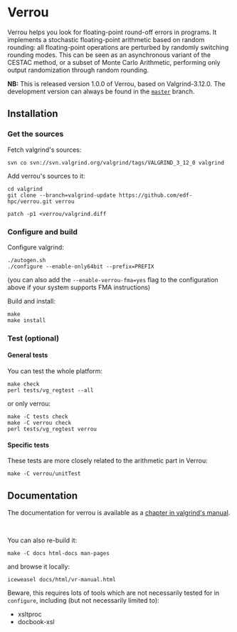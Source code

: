 # Verrou

Verrou helps you look for floating-point round-off errors in programs. It
implements a stochastic floating-point arithmetic based on random rounding: all
floating-point operations are perturbed by randomly switching rounding
modes. This can be seen as an asynchronous variant of the CESTAC method, or a
subset of Monte Carlo Arithmetic, performing only output randomization through
random rounding.

**NB:** This is released version 1.0.0 of Verrou, based on Valgrind-3.12.0. The
development version can always be found in the
[`master`](https://github.com/edf-hpc/verrou/) branch.


## Installation

### Get the sources

Fetch valgrind's sources:

    svn co svn://svn.valgrind.org/valgrind/tags/VALGRIND_3_12_0 valgrind

Add verrou's sources to it:

    cd valgrind
    git clone --branch=valgrind-update https://github.com/edf-hpc/verrou.git verrou

    patch -p1 <verrou/valgrind.diff


### Configure and build

Configure valgrind:

    ./autogen.sh
    ./configure --enable-only64bit --prefix=PREFIX

(you can also add the `--enable-verrou-fma=yes` flag to the configuration above
if your system supports FMA instructions)


Build and install:

    make
    make install


### Test (optional)

#### General tests

You can test the whole platform:

    make check
    perl tests/vg_regtest --all
    
or only verrou:

    make -C tests check
    make -C verrou check
    perl tests/vg_regtest verrou
    
    
#### Specific tests

These tests are more closely related to the arithmetic part in Verrou:

    make -C verrou/unitTest


## Documentation

The documentation for verrou is available as a
[chapter in valgrind's manual](//edf-hpc.github.com/verrou/vr-manual.html).

<p>&nbsp;</p>

You can also re-build it:

    make -C docs html-docs man-pages

and browse it locally:

    iceweasel docs/html/vr-manual.html


Beware, this requires lots of tools which are not necessarily tested for in
`configure`, including (but not necessarily limited to):

  - xsltproc
  - docbook-xsl

